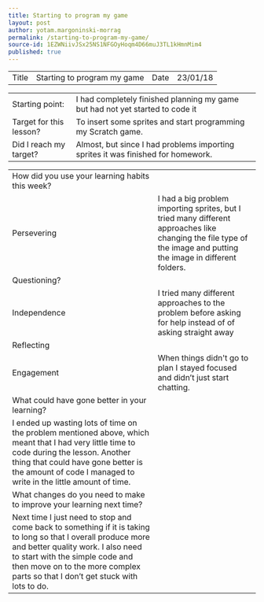 ```yaml
---
title: Starting to program my game
layout: post
author: yotam.margoninski-morrag
permalink: /starting-to-program-my-game/
source-id: 1EZWNiivJSx25NS1NFGOyHoqm4D66muJ3TL1kHmnMim4
published: true
---
```

<table>
  <tr>
    <td>Title</td>
    <td>Starting to program my game</td>
    <td>Date</td>
    <td>23/01/18</td>
  </tr>
</table>


<table>
  <tr>
    <td>Starting point:</td>
    <td>I had completely finished planning my game but had not yet started to code it</td>
  </tr>
  <tr>
    <td>Target for this lesson?</td>
    <td>To insert some sprites and start programming my Scratch game.</td>
  </tr>
  <tr>
    <td>Did I reach my target? </td>
    <td>Almost, but since I had problems importing sprites it was finished for homework.</td>
  </tr>
</table>


<table>
  <tr>
    <td>How did you use your learning habits this week?</td>
    <td></td>
  </tr>
  <tr>
    <td>Persevering</td>
    <td>I had a big problem importing sprites, but I tried many different approaches like changing the file type of the image and putting the image in different folders.</td>
  </tr>
  <tr>
    <td>Questioning?</td>
    <td></td>
  </tr>
  <tr>
    <td>Independence</td>
    <td>I tried many different approaches to the problem before asking for help instead of of asking straight away</td>
  </tr>
  <tr>
    <td>Reflecting</td>
    <td></td>
  </tr>
  <tr>
    <td>Engagement</td>
    <td>When things didn't go to plan I stayed focused and didn’t just start chatting.</td>
  </tr>
  <tr>
    <td>What could have gone better in your learning?</td>
    <td></td>
  </tr>
  <tr>
    <td>I ended up wasting lots of time on the problem mentioned above, which meant that I had very little time to code during the lesson.  Another thing that could have gone better is the amount of code I managed to write in the little amount of time.</td>
    <td></td>
  </tr>
  <tr>
    <td>What changes do you need to make to improve your learning next time?</td>
    <td></td>
  </tr>
  <tr>
    <td>Next time I just need to stop and come back to something if it is taking to long so that I overall produce more and better quality work. I also need to start with the simple code and then move on to the more complex parts so that I don’t get stuck with lots to do.</td>
    <td></td>
  </tr>
</table>


